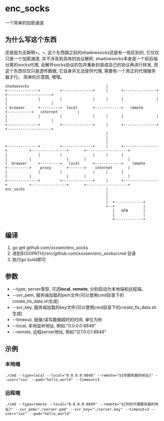 # enc_socks
一个简单的加密通道

## 为什么写这个东西

还是因为无聊啊=。=, 这个东西跟之前的shadowsocks还是有一些区别的, 它仅仅只是一个加密通道, 并不涉及到具体的协议解析, shadowsocks本身是一个前后端分离的socks代理, 会解开socks协议的包并重新封装成自己的协议再进行转发, 而这个东西仅仅只是透传数据, 它自身并无法提供代理, 需要有一个真正的代理服务器才行。
简单的示意图, 嘿嘿。
```
shadowsocks                                   |
+--------------+         +--------------+     |      +---------------+           +--------------------+
|              |         |              |     |      |               |           |                    |
| browser      +--------->  local       +------------>   remote      +----------->   internet         |
|              |         |              |     |      |               |           |                    |
+--------------+         +--------------+     |      +---------------+           +--------------------+
                                              |
                                              |
                                              |
+--------------+         +--------------+     |      +----------------+          +----------------+       +-------------------+
|              |         |              |     |      |                |          |                |       |                   |
|  browser     +--------->   local      +------------>    remote      +---------->    proxy       +------->    internet       |
|              |         |              |     |      |                |          |                |       |                   |
+--------------+         +--------------+     |      +----------------+          +----------------+       +-------------------+
enc_socks                                     |
                                              |
                                              |
                                              |  +-------------+
                                              +--+             |
                                                 |   GFW       |
                                                 |             |
                                                 +-------------+

```

## 编译
1. go get github.com/xxxsen/enc_socks
2. 进到${GOPATH}/src/github.com/xxxsen/enc_socks/cmd 目录
3. 执行go build即可

## 参数
* --type, server类型, 可选**local**, **remote**, 分别启动为本地端和远程端。
* --svr_pem, 服务端加载的pem文件(可以使用cmd目录下的create_tls_data.sh生成)
* --svr_key, 服务端加载的key文件(可以使用cmd目录下的create_tls_data.sh生成)
* --timeout, 链接/读写数据超时的时间, 单位为秒
* --local, 本地监听地址, 例如:"0.0.0.0:8848"
* --remote, 远程server地址, 例如"127.0.0.1:8849"

## 示例

### 本地端
```shell
./cmd --type=local --local="0.0.0.0:8848" --remote="${你服务器的地址}" --user="xxx' --pwd="hello_world" --timeout=3 
```
### 远程端
```shell
./cmd --type=remote --local="0.0.0.0:8849" --remote="${你的代理服务器的地址}" --svr_pem="./server.pem" --svr_key="./server.key" --timeout=3 --user="xxx" --pwd="hello_world"
```

